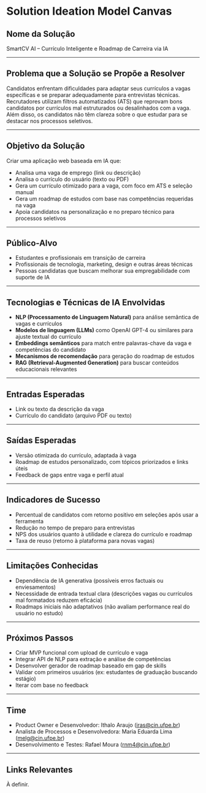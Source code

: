 # Solution Ideation Model Canvas

## Nome da Solução
SmartCV AI – Currículo Inteligente e Roadmap de Carreira via IA

---

## Problema que a Solução se Propõe a Resolver

Candidatos enfrentam dificuldades para adaptar seus currículos a vagas específicas e se preparar adequadamente para entrevistas técnicas. Recrutadores utilizam filtros automatizados (ATS) que reprovam bons candidatos por currículos mal estruturados ou desalinhados com a vaga. Além disso, os candidatos não têm clareza sobre o que estudar para se destacar nos processos seletivos.

---

## Objetivo da Solução

Criar uma aplicação web baseada em IA que:

- Analisa uma vaga de emprego (link ou descrição)
- Analisa o currículo do usuário (texto ou PDF)
- Gera um currículo otimizado para a vaga, com foco em ATS e seleção manual
- Gera um roadmap de estudos com base nas competências requeridas na vaga
- Apoia candidatos na personalização e no preparo técnico para processos seletivos

---

## Público-Alvo

- Estudantes e profissionais em transição de carreira
- Profissionais de tecnologia, marketing, design e outras áreas técnicas
- Pessoas candidatas que buscam melhorar sua empregabilidade com suporte de IA

---

## Tecnologias e Técnicas de IA Envolvidas

- **NLP (Processamento de Linguagem Natural)** para análise semântica de vagas e currículos
- **Modelos de linguagem (LLMs)** como OpenAI GPT-4 ou similares para ajuste textual do currículo
- **Embeddings semânticos** para match entre palavras-chave da vaga e competências do candidato
- **Mecanismos de recomendação** para geração do roadmap de estudos
- **RAG (Retrieval-Augmented Generation)** para buscar conteúdos educacionais relevantes

---

## Entradas Esperadas

- Link ou texto da descrição da vaga
- Currículo do candidato (arquivo PDF ou texto)

---

## Saídas Esperadas

- Versão otimizada do currículo, adaptada à vaga
- Roadmap de estudos personalizado, com tópicos priorizados e links úteis
- Feedback de gaps entre vaga e perfil atual

---

## Indicadores de Sucesso

- Percentual de candidatos com retorno positivo em seleções após usar a ferramenta
- Redução no tempo de preparo para entrevistas
- NPS dos usuários quanto à utilidade e clareza do currículo e roadmap
- Taxa de reuso (retorno à plataforma para novas vagas)

---

## Limitações Conhecidas

- Dependência de IA generativa (possíveis erros factuais ou enviesamentos)
- Necessidade de entrada textual clara (descrições vagas ou currículos mal formatados reduzem eficácia)
- Roadmaps iniciais não adaptativos (não avaliam performance real do usuário no estudo)

---

## Próximos Passos

- Criar MVP funcional com upload de currículo e vaga
- Integrar API de NLP para extração e análise de competências
- Desenvolver gerador de roadmap baseado em gap de skills
- Validar com primeiros usuários (ex: estudantes de graduação buscando estágio)
- Iterar com base no feedback

---

## Time

- Product Owner e Desenvolvedor: Ithalo Araujo (iras@cin.ufpe.br)
- Analista de Processos e Desenvolvedora: Maria Eduarda Lima (melg@cin.ufpe.br)
- Desenvolvimento e Testes: Rafael Moura (rnm4@cin.ufpe.br)

---

## Links Relevantes

À definir.